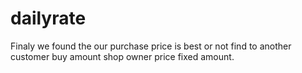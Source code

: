 # dailyrate
Finaly we found the our purchase price is best or  not find to another customer buy amount shop owner price fixed amount.
